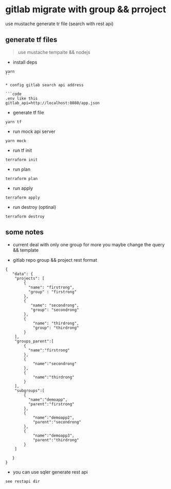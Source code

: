 # gitlab migrate with group && prroject

use mustache generate  tr file (search with rest api)

## generate tf files

> use mustache tempalte && nodejs

* install deps

```code
yarn
``

* config gitlab search api address

```code
.env like this
gitlab_api=http://localhost:8080/app.json
```

* generate tf file

```code
yarn tf
```

* run mock api server

```code
yarn mock
```

* run tf init

```code
terraform init
```

* run plan

```code
terraform plan
```

* run apply

```code
terraform apply
```

* run destroy (optinal)

```code
terraform destroy
```

## some notes

* current deal with  only one group for more you maybe change the query && template

* gitlab repo group && project rest format

```code
{
   "data": {
    "projects": [
        {
          "name": "firstrong",
          "group" : "firstrong"
        },
        {
           "name": "secondrong",
           "group": "secondrong"
        },
        {
            "name": "thirdrong",
            "group": "thirdrong"
        }
    ],
    "groups_parent":[
        {
          "name":"firstrong"
        },
        {
            "name":"secondrong"
        },
        {
            "name":"thirdrong"
        }
    ],
    "subgroups":[
        {
          "name":"demoapp",
          "parent":"firstrong"
        },
        {
            "name":"demoapp2",
            "parent":"secondrong"
        },
        {
            "name":"demoapp3",
            "parent":"thirdrong"
        }
    ]

   } 
}
```

* you can use sqler generate rest api

```code
see restapi dir
```